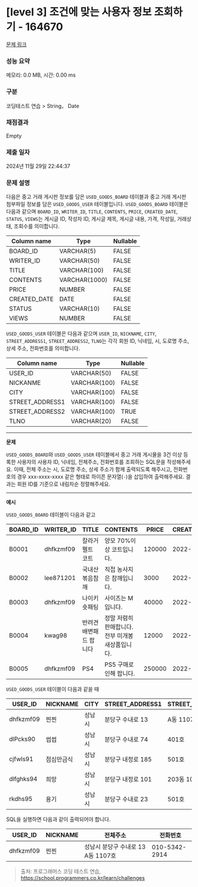 # \[level 3] 조건에 맞는 사용자 정보 조회하기 - 164670

[문제 링크](https://school.programmers.co.kr/learn/courses/30/lessons/164670)

### 성능 요약

메모리: 0.0 MB, 시간: 0.00 ms

### 구분

코딩테스트 연습 > String， Date

### 채점결과

Empty

### 제출 일자

2024년 11월 29일 22:44:37

### 문제 설명

다음은 중고 거래 게시판 정보를 담은 `USED_GOODS_BOARD` 테이블과 중고 거래 게시판 첨부파일 정보를 담은 `USED_GOODS_USER` 테이블입니다. `USED_GOODS_BOARD` 테이블은 다음과 같으며 `BOARD_ID`, `WRITER_ID`, `TITLE`, `CONTENTS`, `PRICE`, `CREATED_DATE`, `STATUS`, `VIEWS`는 게시글 ID, 작성자 ID, 게시글 제목, 게시글 내용, 가격, 작성일, 거래상태, 조회수를 의미합니다.

| Column name   | Type          | Nullable |
| ------------- | ------------- | -------- |
| BOARD\_ID     | VARCHAR(5)    | FALSE    |
| WRITER\_ID    | VARCHAR(50)   | FALSE    |
| TITLE         | VARCHAR(100)  | FALSE    |
| CONTENTS      | VARCHAR(1000) | FALSE    |
| PRICE         | NUMBER        | FALSE    |
| CREATED\_DATE | DATE          | FALSE    |
| STATUS        | VARCHAR(10)   | FALSE    |
| VIEWS         | NUMBER        | FALSE    |

`USED_GOODS_USER` 테이블은 다음과 같으며 `USER_ID`, `NICKNAME`, `CITY`, `STREET_ADDRESS1`, `STREET_ADDRESS2`, `TLNO`는 각각 회원 ID, 닉네임, 시, 도로명 주소, 상세 주소, 전화번호를 의미합니다.

| Column name      | Type         | Nullable |
| ---------------- | ------------ | -------- |
| USER\_ID         | VARCHAR(50)  | FALSE    |
| NICKANME         | VARCHAR(100) | FALSE    |
| CITY             | VARCHAR(100) | FALSE    |
| STREET\_ADDRESS1 | VARCHAR(100) | FALSE    |
| STREET\_ADDRESS2 | VARCHAR(100) | TRUE     |
| TLNO             | VARCHAR(20)  | FALSE    |

***

**문제**

`USED_GOODS_BOARD`와 `USED_GOODS_USER` 테이블에서 중고 거래 게시물을 3건 이상 등록한 사용자의 사용자 ID, 닉네임, 전체주소, 전화번호를 조회하는 SQL문을 작성해주세요. 이때, 전체 주소는 시, 도로명 주소, 상세 주소가 함께 출력되도록 해주시고, 전화번호의 경우 xxx-xxxx-xxxx 같은 형태로 하이픈 문자열(`-`)을 삽입하여 출력해주세요. 결과는 회원 ID를 기준으로 내림차순 정렬해주세요.

***

**예시**

`USED_GOODS_BOARD` 테이블이 다음과 같고

| BOARD\_ID | WRITER\_ID | TITLE        | CONTENTS                     | PRICE  | CREATED\_DATE | STATUS | VIEWS |
| --------- | ---------- | ------------ | ---------------------------- | ------ | ------------- | ------ | ----- |
| B0001     | dhfkzmf09  | 칼라거펠트 코트     | 양모 70%이상 코트입니다.              | 120000 | 2022-10-14    | DONE   | 104   |
| B0002     | lee871201  | 국내산 볶음참깨     | 직접 농사지은 참깨입니다.               | 3000   | 2022-10-02    | DONE   | 121   |
| B0003     | dhfkzmf09  | 나이키 숏패팅      | 사이즈는 M입니다.                   | 40000  | 2022-10-17    | DONE   | 98    |
| B0004     | kwag98     | 반려견 배변패드 팝니다 | 정말 저렴히 판매합니다. 전부 미개봉 새상품입니다. | 12000  | 2022-10-01    | DONE   | 250   |
| B0005     | dhfkzmf09  | PS4          | PS5 구매로인해 팝니다.               | 250000 | 2022-11-03    | DONE   | 111   |

`USED_GOODS_USER` 테이블이 다음과 같을 때

| USER\_ID  | NICKNAME | CITY | STREET\_ADDRESS1 | STREET\_ADDRESS2 | TLNO        |
| --------- | -------- | ---- | ---------------- | ---------------- | ----------- |
| dhfkzmf09 | 찐찐       | 성남시  | 분당구 수내로 13       | A동 1107호         | 01053422914 |
| dlPcks90  | 썹썹       | 성남시  | 분당구 수내로 74       | 401호             | 01034573944 |
| cjfwls91  | 점심만금식    | 성남시  | 분당구 내정로 185      | 501호             | 01036344964 |
| dlfghks94 | 희망       | 성남시  | 분당구 내정로 101      | 203동 102호        | 01032634154 |
| rkdhs95   | 용기       | 성남시  | 분당구 수내로 23       | 501호             | 01074564564 |

SQL을 실행하면 다음과 같이 출력되어야 합니다.

| USER\_ID  | NICKNAME | 전체주소                    | 전화번호          |
| --------- | -------- | ----------------------- | ------------- |
| dhfkzmf09 | 찐찐       | 성남시 분당구 수내로 13 A동 1107호 | 010-5342-2914 |

> 출처: 프로그래머스 코딩 테스트 연습, https://school.programmers.co.kr/learn/challenges
